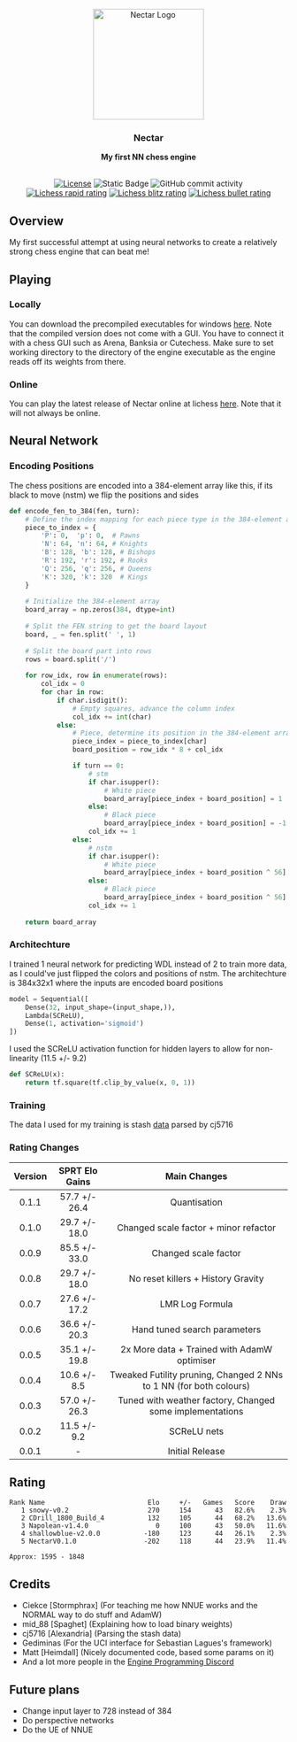 <div align="center">

<img
  width="200"
  alt="Nectar Logo"
  src="https://github.com/user-attachments/assets/7e8514a1-19ee-46f2-a23a-7054d3e2f432">

<h3>Nectar</h3>
<b>My first NN chess engine</b>
<br>
<br>

[![License](https://img.shields.io/github/license/Dragjon/Nectar?style=for-the-badge)](https://opensource.org/license/mit)
![Static Badge](https://img.shields.io/badge/Version-0.1.1-yellow?style=for-the-badge)
![GitHub commit activity](https://img.shields.io/github/commit-activity/w/dragjon/Nectar?style=for-the-badge)<br>
[![Lichess rapid rating](https://lichess-shield.vercel.app/api?username=NectarBOT&format=rapid)](https://lichess.org/@/Tokenstealer/perf/rapid)
[![Lichess blitz rating](https://lichess-shield.vercel.app/api?username=NectarBOT&format=blitz)](https://lichess.org/@/Tokenstealer/perf/blitz)
[![Lichess bullet rating](https://lichess-shield.vercel.app/api?username=NectarBOT&format=bullet)](https://lichess.org/@/Tokenstealer/perf/bullet)
</div>

## Overview
My first successful attempt at using neural networks to create a relatively strong chess engine that can beat me!
## Playing
### Locally
You can download the precompiled executables for windows [here](https://github.com/Dragjon/Nectar/releases). Note that the compiled version does not come with a GUI. You have to connect it with a chess GUI such as Arena, Banksia or Cutechess. Make sure to set working directory to the directory of the engine executable as the engine reads off its weights from there.
### Online
You can play the latest release of Nectar online at lichess [here](https://lichess.org/@/NectarBOT). Note that it will not always be online.
## Neural Network
### Encoding Positions
The chess positions are encoded into a 384-element array like this, if its black to move (nstm) we flip the positions and sides
```python
def encode_fen_to_384(fen, turn):
    # Define the index mapping for each piece type in the 384-element array
    piece_to_index = {
        'P': 0,  'p': 0,  # Pawns
        'N': 64, 'n': 64, # Knights
        'B': 128, 'b': 128, # Bishops
        'R': 192, 'r': 192, # Rooks
        'Q': 256, 'q': 256, # Queens
        'K': 320, 'k': 320  # Kings
    }
    
    # Initialize the 384-element array
    board_array = np.zeros(384, dtype=int)
    
    # Split the FEN string to get the board layout
    board, _ = fen.split(' ', 1)
    
    # Split the board part into rows
    rows = board.split('/')
    
    for row_idx, row in enumerate(rows):
        col_idx = 0
        for char in row:
            if char.isdigit():
                # Empty squares, advance the column index
                col_idx += int(char)
            else:
                # Piece, determine its position in the 384-element array
                piece_index = piece_to_index[char]
                board_position = row_idx * 8 + col_idx

                if turn == 0:
                    # stm
                    if char.isupper():
                        # White piece
                        board_array[piece_index + board_position] = 1
                    else:
                        # Black piece
                        board_array[piece_index + board_position] = -1
                    col_idx += 1
                else:
                    # nstm
                    if char.isupper():
                        # White piece
                        board_array[piece_index + board_position ^ 56] = -1
                    else:
                        # Black piece
                        board_array[piece_index + board_position ^ 56] = 1
                    col_idx += 1
    
    return board_array
```
### Architechture
I trained 1 neural network for predicting WDL instead of 2 to train more data, as I could've just flipped the colors and positions of nstm. The architechture is 384x32x1 where the inputs are encoded board positions
```python
model = Sequential([
    Dense(32, input_shape=(input_shape,)),
    Lambda(SCReLU),
    Dense(1, activation='sigmoid')
])
```
I used the SCReLU activation function for hidden layers to allow for non-linearity (11.5 +/- 9.2)
```python
def SCReLU(x):
    return tf.square(tf.clip_by_value(x, 0, 1))
```
### Training
The data I used for my training is stash [data](https://drive.google.com/file/d/1LaaW7bNHBnyEdt51MP6SAZCbSdPzlk8d/view) parsed by cj5716
### Rating Changes
| Version | SPRT Elo Gains | Main Changes|
|:-:|:-:|:-:|
| 0.1.1 | 57.7 +/- 26.4 | Quantisation
| 0.1.0 | 29.7 +/- 18.0 | Changed scale factor + minor refactor
| 0.0.9 | 85.5 +/- 33.0 | Changed scale factor
| 0.0.8 | 29.7 +/- 18.0 | No reset killers + History Gravity 
| 0.0.7 | 27.6 +/- 17.2 | LMR Log Formula
| 0.0.6 | 36.6 +/- 20.3 | Hand tuned search parameters
| 0.0.5 | 35.1 +/- 19.8 | 2x More data + Trained with AdamW optimiser
| 0.0.4 | 10.6 +/- 8.5 | Tweaked Futility pruning, Changed 2 NNs to 1 NN (for both colours) |
| 0.0.3 | 57.0 +/- 26.3 | Tuned with weather factory, Changed some implementations |
| 0.0.2 | 11.5 +/- 9.2 | SCReLU nets |
| 0.0.1 | - | Initial Release |
## Rating
```
Rank Name                          Elo     +/-   Games   Score    Draw
   1 snowy-v0.2                    270     154      43   82.6%    2.3%
   2 CDrill_1800_Build_4           132     105      44   68.2%   13.6%
   3 Napolean-v1.4.0                 0     100      43   50.0%   11.6%
   4 shallowblue-v2.0.0           -180     123      44   26.1%    2.3%
   5 NectarV0.1.0                 -202     118      44   23.9%   11.4%

Approx: 1595 - 1848
```
## Credits
- Ciekce [Stormphrax] (For teaching me how NNUE works and the NORMAL way to do stuff and AdamW)
- mid_88 [Spaghet] (Explaining how to load binary weights)
- cj5716 [Alexandria] (Parsing the stash data)
- Gediminas (For the UCI interface for Sebastian Lagues's framework)
- Matt [Heimdall] (Nicely documented code, based some params on it)
- And a lot more people in the [Engine Programming Discord](https://discord.gg/ZaDHayGV)
## Future plans
- Change input layer to 728 instead of 384
- Do perspective networks
- Do the UE of NNUE

